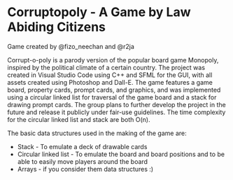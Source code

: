 # Corruptopoly - A Game by Law Abiding Citizens

Game created by @fizo_neechan and @r2ja


Corrupt-o-poly is a parody version of the popular board game Monopoly, inspired by the political climate of a certain country. The project was created in Visual Studio Code using C++ and SFML for the GUI, with all assets created using Photoshop and Dall-E. The game features a game board, property cards, prompt cards, and graphics, and was implemented using a circular linked list for traversal of the game board and a stack for drawing prompt cards. The group plans to further develop the project in the future and release it publicly under fair-use guidelines. The time complexity for the circular linked list and stack are both O(n).

The basic data structures used in the making of the game are:
 - Stack - To emulate a deck of drawable cards
 - Circular linked list - To emulate the board and board positions and to be able to easily move players around the board
 - Arrays - if you consider them data structures :)

